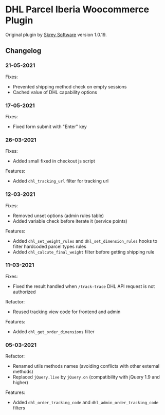 # DHL Parcel Iberia Woocommerce Plugin

Original plugin by [Skrey Software](www.skrey-software.com) version 1.0.19.

## Changelog

### 21-05-2021

Fixes:

* Prevented shipping method check on empty sessions
* Cached value of DHL capability options

### 17-05-2021

Fixes:

* Fixed form submit with "Enter" key

### 26-03-2021

Fixes:

* Added small fixed in checkout js script

Features:

* Added `dhl_tracking_url` filter for tracking url

### 12-03-2021

Fixes:

* Removed unset options (admin rules table)
* Added variable check before iterate it (service points)

Features:

* Added `dhl_set_weight_rules` and `dhl_set_dimension_rules` hooks to filter hardcoded parcel types rules
* Added `dhl_calcute_final_weight` filter before getting shipping rule

### 11-03-2021

Fixes:

* Fixed the result handled when `/track-trace` DHL API request is not authorized

Refactor:

* Reused tracking view code for frontend and admin

Features:

* Added `dhl_get_order_dimensions` filter

### 05-03-2021

Refactor:

* Renamed utils methods names (avoiding conflicts with other external methods)
* Replaced `jQuery.live` by `jQuery.on` (compatibility with jQuery 1.9 and higher)

Features:

* Added `dhl_order_tracking_code` and `dhl_admin_order_tracking_code` filters
